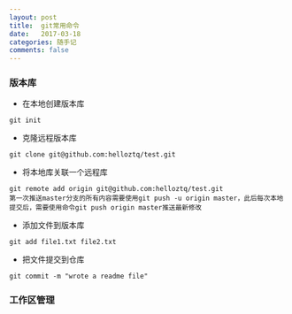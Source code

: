 ```yaml
---
layout: post
title:  git常用命令
date:   2017-03-18
categories: 随手记
comments: false
---
```


### 版本库
* 在本地创建版本库  
```
git init
```

* 克隆远程版本库
```
git clone git@github.com:helloztq/test.git
```

* 将本地库关联一个远程库
```
git remote add origin git@github.com:helloztq/test.git  
第一次推送master分支的所有内容需要使用git push -u origin master，此后每次本地提交后，需要使用命令git push origin master推送最新修改
```

* 添加文件到版本库  
```
git add file1.txt file2.txt
```

* 把文件提交到仓库  
```
git commit -m "wrote a readme file"
```

### 工作区管理












